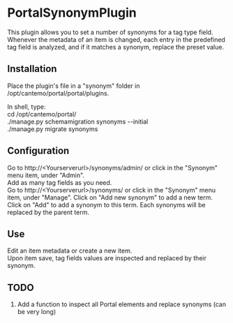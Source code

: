 # PortalSynonymPlugin

This plugin allows you to set a number of synonyms for a tag type field.
Whenever the metadata of an item is changed, each entry in the predefined tag field is analyzed, and if it matches a synonym, replace the preset value.


## Installation

Place the plugin's file in a "synonym" folder in /opt/cantemo/portal/portal/plugins.  

In shell, type:  
cd /opt/cantemo/portal/  
./manage.py schemamigration synonyms --initial  
./manage.py migrate synonyms  


## Configuration

Go to http://\<Yourserverurl\>/synonyms/admin/ or click in the "Synonym" menu item, under "Admin".  
Add as many tag fields as you need.   
Go to http://\<Yourserverurl\>/synonyms/ or click in the "Synonym" menu item, under "Manage". 
Click on "Add new synonym" to add a new term.  
Click on "Add" to add a synonym to this term. Each synonyms will be replaced by the parent term.


## Use

Edit an item metadata or create a new item.   
Upon item save, tag fields values are inspected and replaced by their synonym.

## TODO
1. Add a function to inspect all Portal elements and replace synonyms (can be very long)
